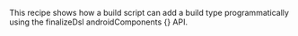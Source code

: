 This recipe shows how a build script can add a build type programmatically
using the finalizeDsl androidComponents {} API.